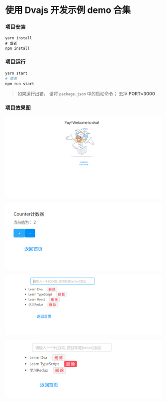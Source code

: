 # 使用 Dvajs 开发示例 demo 合集

### 项目安装

```shell
yarn install 
# 或者
npm install
```



### 项目运行

```sh
yarn start
# 或者
npm run start
```

> 如果运行出错，  请将 `package.json` 中的启动命令； 去掉 **PORT=3000**  



### 项目效果图

![首页效果图](./public/images/首页.png)



![计数器效果图](./public/images/计数器.png)



![TODOlist效果图1](./public/images/TodoList01.png)



![TodoList效果图2](./public/images/TodoList02.png)